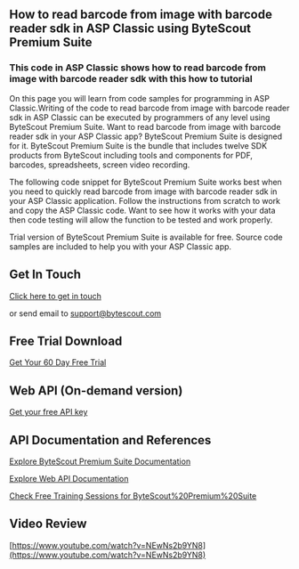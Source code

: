 ## How to read barcode from image with barcode reader sdk in ASP Classic using ByteScout Premium Suite

### This code in ASP Classic shows how to read barcode from image with barcode reader sdk with this how to tutorial

On this page you will learn from code samples for programming in ASP Classic.Writing of the code to read barcode from image with barcode reader sdk in ASP Classic can be executed by programmers of any level using ByteScout Premium Suite. Want to read barcode from image with barcode reader sdk in your ASP Classic app? ByteScout Premium Suite is designed for it. ByteScout Premium Suite is the bundle that includes twelve SDK products from ByteScout including tools and components for PDF, barcodes, spreadsheets, screen video recording.

The following code snippet for ByteScout Premium Suite works best when you need to quickly read barcode from image with barcode reader sdk in your ASP Classic application. Follow the instructions from scratch to work and copy the ASP Classic code. Want to see how it works with your data then code testing will allow the function to be tested and work properly.

Trial version of ByteScout Premium Suite is available for free. Source code samples are included to help you with your ASP Classic app.

## Get In Touch

[Click here to get in touch](https://bytescout.zendesk.com/hc/en-us/requests/new?subject=ByteScout%20Premium%20Suite%20Question)

or send email to [support@bytescout.com](mailto:support@bytescout.com?subject=ByteScout%20Premium%20Suite%20Question) 

## Free Trial Download

[Get Your 60 Day Free Trial](https://bytescout.com/download/web-installer?utm_source=github-readme)

## Web API (On-demand version)

[Get your free API key](https://pdf.co/documentation/api?utm_source=github-readme)

## API Documentation and References

[Explore ByteScout Premium Suite Documentation](https://bytescout.com/documentation/index.html?utm_source=github-readme)

[Explore Web API Documentation](https://pdf.co/documentation/api?utm_source=github-readme)

[Check Free Training Sessions for ByteScout%20Premium%20Suite](https://academy.bytescout.com/)

## Video Review

[https://www.youtube.com/watch?v=NEwNs2b9YN8](https://www.youtube.com/watch?v=NEwNs2b9YN8)